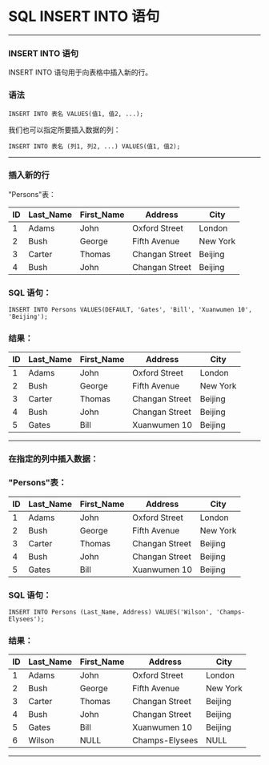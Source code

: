 # SQL INSERT INTO 语句

---
### INSERT INTO 语句

INSERT INTO 语句用于向表格中插入新的行。

### 语法

```
INSERT INTO 表名 VALUES(值1, 值2, ...);
```

我们也可以指定所要插入数据的列：

```
INSERT INTO 表名 (列1, 列2, ...) VALUES(值1, 值2);
```

---
### 插入新的行

"Persons"表：

ID | Last_Name | First_Name | Address        | City
---|-----------|------------|----------------|---------
1  | Adams     | John       | Oxford Street  | London
2  | Bush      | George     | Fifth Avenue   | New York
3  | Carter    | Thomas     | Changan Street | Beijing
4  | Bush      | John       | Changan Street | Beijing

### SQL 语句：

```
INSERT INTO Persons VALUES(DEFAULT, 'Gates', 'Bill', 'Xuanwumen 10', 'Beijing');
```

### 结果：

ID | Last_Name | First_Name | Address        | City
---|-----------|------------|----------------|---------
1  | Adams     | John       | Oxford Street  | London
2  | Bush      | George     | Fifth Avenue   | New York
3  | Carter    | Thomas     | Changan Street | Beijing
4  | Bush      | John       | Changan Street | Beijing
5  | Gates     | Bill       | Xuanwumen 10   | Beijing

---
### 在指定的列中插入数据：

### "Persons"表：

ID | Last_Name | First_Name | Address        | City
---|-----------|------------|----------------|---------
1  | Adams     | John       | Oxford Street  | London
2  | Bush      | George     | Fifth Avenue   | New York
3  | Carter    | Thomas     | Changan Street | Beijing
4  | Bush      | John       | Changan Street | Beijing
5  | Gates     | Bill       | Xuanwumen 10   | Beijing

### SQL 语句：

```
INSERT INTO Persons (Last_Name, Address) VALUES('Wilson', 'Champs-Elysees');
```

### 结果：

ID | Last_Name | First_Name | Address        | City
---|-----------|------------|----------------|---------
1  | Adams     | John       | Oxford Street  | London
2  | Bush      | George     | Fifth Avenue   | New York
3  | Carter    | Thomas     | Changan Street | Beijing
4  | Bush      | John       | Changan Street | Beijing
5  | Gates     | Bill       | Xuanwumen 10   | Beijing
6  | Wilson    | NULL       | Champs-Elysees | NULL

---